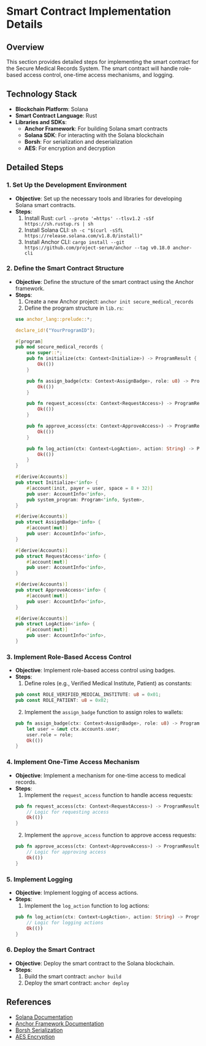 # Smart Contract Implementation Details

## Overview
This section provides detailed steps for implementing the smart contract for the Secure Medical Records System. The smart contract will handle role-based access control, one-time access mechanisms, and logging.

## Technology Stack
- **Blockchain Platform**: Solana
- **Smart Contract Language**: Rust
- **Libraries and SDKs**:
  - **Anchor Framework**: For building Solana smart contracts
  - **Solana SDK**: For interacting with the Solana blockchain
  - **Borsh**: For serialization and deserialization
  - **AES**: For encryption and decryption

## Detailed Steps

### 1. Set Up the Development Environment
- **Objective**: Set up the necessary tools and libraries for developing Solana smart contracts.
- **Steps**:
  1. Install Rust: `curl --proto '=https' --tlsv1.2 -sSf https://sh.rustup.rs | sh`
  2. Install Solana CLI: `sh -c "$(curl -sSfL https://release.solana.com/v1.8.0/install)"`
  3. Install Anchor CLI: `cargo install --git https://github.com/project-serum/anchor --tag v0.18.0 anchor-cli`

### 2. Define the Smart Contract Structure
- **Objective**: Define the structure of the smart contract using the Anchor framework.
- **Steps**:
  1. Create a new Anchor project: `anchor init secure_medical_records`
  2. Define the program structure in `lib.rs`:
    ```rust
    use anchor_lang::prelude::*;

    declare_id!("YourProgramID");

    #[program]
    pub mod secure_medical_records {
        use super::*;
        pub fn initialize(ctx: Context<Initialize>) -> ProgramResult {
            Ok(())
        }

        pub fn assign_badge(ctx: Context<AssignBadge>, role: u8) -> ProgramResult {
            Ok(())
        }

        pub fn request_access(ctx: Context<RequestAccess>) -> ProgramResult {
            Ok(())
        }

        pub fn approve_access(ctx: Context<ApproveAccess>) -> ProgramResult {
            Ok(())
        }

        pub fn log_action(ctx: Context<LogAction>, action: String) -> ProgramResult {
            Ok(())
        }
    }

    #[derive(Accounts)]
    pub struct Initialize<'info> {
        #[account(init, payer = user, space = 8 + 32)]
        pub user: AccountInfo<'info>,
        pub system_program: Program<'info, System>,
    }

    #[derive(Accounts)]
    pub struct AssignBadge<'info> {
        #[account(mut)]
        pub user: AccountInfo<'info>,
    }

    #[derive(Accounts)]
    pub struct RequestAccess<'info> {
        #[account(mut)]
        pub user: AccountInfo<'info>,
    }

    #[derive(Accounts)]
    pub struct ApproveAccess<'info> {
        #[account(mut)]
        pub user: AccountInfo<'info>,
    }

    #[derive(Accounts)]
    pub struct LogAction<'info> {
        #[account(mut)]
        pub user: AccountInfo<'info>,
    }
    ```

### 3. Implement Role-Based Access Control
- **Objective**: Implement role-based access control using badges.
- **Steps**:
  1. Define roles (e.g., Verified Medical Institute, Patient) as constants:
    ```rust
    pub const ROLE_VERIFIED_MEDICAL_INSTITUTE: u8 = 0x01;
    pub const ROLE_PATIENT: u8 = 0x02;
    ```
  2. Implement the `assign_badge` function to assign roles to wallets:
    ```rust
    pub fn assign_badge(ctx: Context<AssignBadge>, role: u8) -> ProgramResult {
        let user = &mut ctx.accounts.user;
        user.role = role;
        Ok(())
    }
    ```

### 4. Implement One-Time Access Mechanism
- **Objective**: Implement a mechanism for one-time access to medical records.
- **Steps**:
  1. Implement the `request_access` function to handle access requests:
    ```rust
    pub fn request_access(ctx: Context<RequestAccess>) -> ProgramResult {
        // Logic for requesting access
        Ok(())
    }
    ```
  2. Implement the `approve_access` function to approve access requests:
    ```rust
    pub fn approve_access(ctx: Context<ApproveAccess>) -> ProgramResult {
        // Logic for approving access
        Ok(())
    }
    ```

### 5. Implement Logging
- **Objective**: Implement logging of access actions.
- **Steps**:
  1. Implement the `log_action` function to log actions:
    ```rust
    pub fn log_action(ctx: Context<LogAction>, action: String) -> ProgramResult {
        // Logic for logging actions
        Ok(())
    }
    ```

### 6. Deploy the Smart Contract
- **Objective**: Deploy the smart contract to the Solana blockchain.
- **Steps**:
  1. Build the smart contract: `anchor build`
  2. Deploy the smart contract: `anchor deploy`

## References
- [Solana Documentation](https://docs.solana.com/)
- [Anchor Framework Documentation](https://project-serum.github.io/anchor/)
- [Borsh Serialization](https://borsh.io/)
- [AES Encryption](https://en.wikipedia.org/wiki/Advanced_Encryption_Standard)